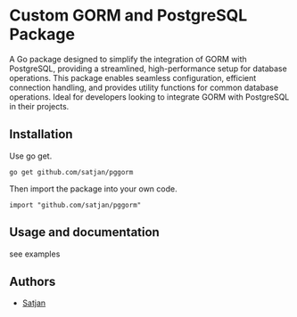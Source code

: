 # Custom GORM and PostgreSQL Package

A Go package designed to simplify the integration of GORM with PostgreSQL, providing a streamlined, high-performance setup for database operations. This package enables seamless configuration, efficient connection handling, and provides utility functions for common database operations. Ideal for developers looking to integrate GORM with PostgreSQL in their projects.

## Installation

Use go get.

	go get github.com/satjan/pggorm

Then import the package into your own code.

	import "github.com/satjan/pggorm"

## Usage and documentation

see examples

## Authors
- [Satjan](https://github.com/satjan)